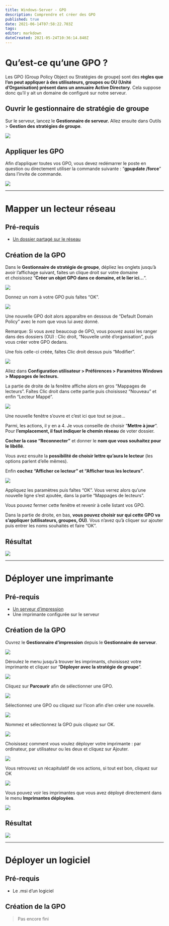 ```yaml
---
title: Windows-Server - GPO
description: Comprendre et créer des GPO
published: true
date: 2021-06-14T07:58:22.703Z
tags: 
editor: markdown
dateCreated: 2021-05-24T10:36:14.840Z
---
```


# Qu’est-ce qu’une GPO ?

Les GPO (Group Policy Object ou Stratégies de groupe) sont des **règles que l’on peut appliquer à des utilisateurs, groupes ou OU (Unité d’Organisation) présent dans un annuaire Active Directory**. Cela suppose donc qu’il y ait un domaine de configuré sur notre serveur.

## Ouvrir le gestionnaire de stratégie de groupe

Sur le serveur, lancez le **Gestionnaire de serveur.** Allez ensuite dans Outils > **Gestion des stratégies de groupe**.

![](https://i1.wp.com/labo-tech.fr/wp-content/uploads/2018/11/gp1.1-920x455.png?resize=920%2C455)

## Appliquer les GPO

Afin d’appliquer toutes vos GPO, vous devez redémarrer le poste en question ou directement utiliser la commande suivante : “**gpupdate /force**” dans l’invite de commande.

![](https://i1.wp.com/labo-tech.fr/wp-content/uploads/2018/11/gp1.9.png?resize=446%2C217)

---

# Mapper un lecteur réseau

## Pré-requis

-   [Un dossier partagé sur le réseau](https://labo-tech.fr/base-de-connaissance/comment-partager-un-dossier-sur-le-reseau/) 

## Création de la GPO

Dans le **Gestionnaire de stratégie de groupe**, dépliez les onglets jusqu’à avoir l’affichage suivant, faites un clique droit sur votre domaine et choisissez “**Créer un objet GPO dans ce domaine, et le lier ici...**“. 

![](https://i1.wp.com/labo-tech.fr/wp-content/uploads/2018/11/gp1.2.png?resize=754%2C531)

Donnez un nom à votre GPO puis faîtes “OK”.

![](https://i2.wp.com/labo-tech.fr/wp-content/uploads/2018/11/gp1.3.png?resize=386%2C182)

Une nouvelle GPO doit alors apparaître en dessous de “Default Domain Policy” avec le nom que vous lui avez donné.

Remarque: Si vous avez beaucoup de GPO, vous pouvez aussi les ranger dans des dossiers (OU) : Clic droit, “Nouvelle unité d’organisation”, puis vous créer votre GPO dedans.

Une fois celle-ci créée, faîtes Clic droit dessus puis “Modifier”.

![](https://i1.wp.com/labo-tech.fr/wp-content/uploads/2018/11/gp1.4.png?resize=753%2C529)

Allez dans **Configuration utilisateur > Préférences > Paramètres Windows > Mappages de lecteurs.**

La partie de droite de la fenêtre affiche alors en gros “Mappages de lecteurs”. Faîtes Clic droit dans cette partie puis choisissez “Nouveau” et enfin “Lecteur Mappé”.

![](https://i1.wp.com/labo-tech.fr/wp-content/uploads/2018/11/gp1.5-920x557.png?resize=920%2C557)

Une nouvelle fenêtre s’ouvre et c’est ici que tout se joue…

Parmi, les actions, il y en a 4. Je vous conseille de choisir “**Mettre à jour**“. Pour **l’emplacement, il faut indiquer le chemin réseau** de voter dossier.

**Cocher la case “Reconnecter”** et donner le **nom que vous souhaitez pour le libéllé**.

Vous avez ensuite la **possibilité de choisir lettre qu’aura le lecteur** (les options parlent d’elle mêmes).

Enfin **cochez “Afficher ce lecteur” et “Afficher tous les lecteurs”**.

![](https://i0.wp.com/labo-tech.fr/wp-content/uploads/2018/11/gp1.6.png?resize=399%2C458)

Appliquez les paramètres puis faîtes “OK”. Vous verrez alors qu’une nouvelle ligne s’est ajoutée, dans la partie “Mappages de lecteurs”.

Vous pouvez fermer cette fenêtre et revenir à celle listant vos GPO.

Dans la partie de droite, en bas, **vous pouvez choisir sur qui cette GPO va s’appliquer (utilisateurs, groupes, OU)**. Vous n’avez qu’à cliquer sur ajouter puis entrer les noms souhaités et faire “OK”.

## Résultat

![](https://i2.wp.com/labo-tech.fr/wp-content/uploads/2018/11/gp1.10.png?resize=786%2C592)

---

# Déployer une imprimante

## Pré-requis

-   [Un serveur d’impression](https://labo-tech.fr/base-de-connaissance/comment-installer-un-serveur-dimpression/)
-   Une imprimante configurée sur le serveur

## Création de la GPO

Ouvrez le **Gestionnaire d’impression** depuis le **Gestionnaire de serveur**.

![](https://i1.wp.com/labo-tech.fr/wp-content/uploads/2018/11/gp2.1-920x475.png?resize=920%2C475)

Déroulez le menu jusqu’à trouver les imprimants, choisissez votre imprimante et cliquer sur “**Déployer avec la stratégie de groupe**“.

![](https://i2.wp.com/labo-tech.fr/wp-content/uploads/2018/11/gp2.2-920x701.png?resize=920%2C701)

Cliquez sur **Parcourir** afin de sélectionner une GPO.

![](https://i1.wp.com/labo-tech.fr/wp-content/uploads/2018/11/gp2.3.png?resize=698%2C426)

Sélectionnez une GPO ou cliquez sur l’icon afin d’en créer une nouvelle.

![](https://i0.wp.com/labo-tech.fr/wp-content/uploads/2018/11/gp2.4.png?resize=478%2C356)

Nommez et sélectionnez la GPO puis cliquez sur OK.

![](https://i0.wp.com/labo-tech.fr/wp-content/uploads/2018/11/gp2.5.png?resize=481%2C358)

Choisissez comment vous voulez déployer votre imprimante : par ordinateur, par utilisateur ou les deux et cliquez sur Ajouter.

![](https://i2.wp.com/labo-tech.fr/wp-content/uploads/2018/11/gp2.6.png?resize=698%2C423)

Vous retrouvez un récapitulatif de vos actions, si tout est bon, cliquez sur OK

![](https://i2.wp.com/labo-tech.fr/wp-content/uploads/2018/11/gp2.7.png?resize=697%2C424)

Vous pouvez voir les imprimantes que vous avez déployé directement dans le menu **Imprimantes déployées**.

![](https://i2.wp.com/labo-tech.fr/wp-content/uploads/2018/11/gp2.8-920x700.png?resize=920%2C700)

## Résultat

![](https://i0.wp.com/labo-tech.fr/wp-content/uploads/2018/11/gp2.10.png?resize=784%2C591)

---

# Déployer un logiciel

## Pré-requis

-   Le .msi d’un logiciel

## Création de la GPO

> Pas encore fini